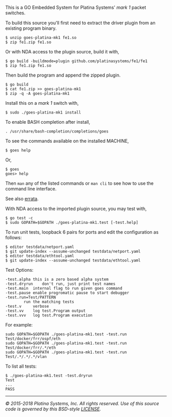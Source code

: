 This is a GO Embedded System for Platina Systems' *mark 1* packet switches.

To build this source you'll first need to extract the driver plugin from an
existing program binary.

```console
$ unzip goes-platina-mk1 fe1.so
$ zip fe1.zip fe1.so
```

Or with NDA access to the plugin source, build it with,

```console
$ go build -buildmode=plugin github.com/platinasystems/fe1/fe1
$ zip fe1.zip fe1.so
```

Then build the program and append the zipped plugin.

```console
$ go build
$ cat fe1.zip >> goes-platina-mk1
$ zip -q -A goes-platina-mk1
```

Install this on a *mark 1* switch with,

```console
$ sudo ./goes-platina-mk1 install
```

To enable BASH completion after install,

```console
. /usr/share/bash-completion/completions/goes
```

To see the commands available on the installed MACHINE,

```console
$ goes help
```

Or,

```console
$ goes
goes> help
```

Then `man` any of the listed commands or `man cli` to see how to use the
command line interface.

See also [errata].

With NDA access to the imported plugin source, you may test with,

```console
$ go test -c
$ sudo GOPATH=$GOPATH ./goes-platina-mk1.test [-test.help]
```

To run unit tests, loopback 6 pairs for ports and edit the configuration
as follows:
```console
$ editor testdata/netport.yaml
$ git update-index --assume-unchanged testdata/netport.yaml
$ editor testdata/ethtool.yaml
$ git update-index --assume-unchanged testdata/ethtool.yaml
```

Test Options:

```console
-test.alpha	this is a zero based alpha system
-test.dryrun	don't run, just print test names
-test.main	internal flag to run given goes command
-test.pause	enable progromatic pause to start debugger
-test.run=Test/PATTERN
		run the matching tests
-test.v		verbose
-test.vv	log test.Program output
-test.vvv	log test.Program execution
```

For example:
```console
sudo GOPATH=$GOPATH ./goes-platina-mk1.test -test.run Test/docker/frr/ospf/eth
sudo GOPATH=$GOPATH ./goes-platina-mk1.test -test.run Test/docker/frr/.*/eth
sudo GOPATH=$GOPATH ./goes-platina-mk1.test -test.run Test/.*/.*/.*/vlan
```

To list all tests:
```console
$ ./goes-platina-mk1.test -test.dryrun
Test
...
PASS
```

---

*&copy; 2015-2018 Platina Systems, Inc. All rights reserved.
Use of this source code is governed by this BSD-style [LICENSE].*

[LICENSE]: LICENSE
[errata]: docs/Errata.md
